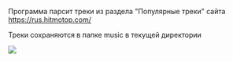 Программа парсит треки из раздела "Популярные треки" сайта https://rus.hitmotop.com/

Треки сохраняются в папке music в текущей директории

![](https://github.com/AlinaZoloeva/liloxz/blob/main/TracksParsing/cash/IMG_3003.gif)
